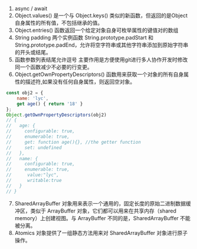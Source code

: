 1. async / await
2. Object.values() 是一个与 Object.keys() 类似的新函数，但返回的是Object自身属性的所有值，不包括继承的值。
3. Object.entries() 函数返回一个给定对象自身可枚举属性的键值对的数组
4. String padding 两个实例函数 String.prototype.padStart 和 String.prototype.padEnd，允许将空字符串或其他字符串添加到原始字符串的开头或结尾。
5. 函数参数列表结尾允许逗号 主要作用是方便使用git进行多人协作开发时修改同一个函数减少不必要的行变更。
6. Object.getOwnPropertyDescriptors() 函数用来获取一个对象的所有自身属性的描述符,如果没有任何自身属性，则返回空对象。
```javascript
const obj2 = {
	name: 'lyc',
	get age() { return '18' }
};
Object.getOwnPropertyDescriptors(obj2)
// {
//   age: {
//     configurable: true,
//     enumerable: true,
//     get: function age(){}, //the getter function
//     set: undefined
//   },
//   name: {
//     configurable: true,
//     enumerable: true,
//		value:"lyc",
//		writable:true
//   }
// }

```
7. SharedArrayBuffer 对象用来表示一个通用的，固定长度的原始二进制数据缓冲区，类似于 ArrayBuffer 对象，它们都可以用来在共享内存（shared memory）上创建视图。与 ArrayBuffer 不同的是，SharedArrayBuffer 不能被分离。
8. Atomics 对象提供了一组静态方法用来对 SharedArrayBuffer 对象进行原子操作。
